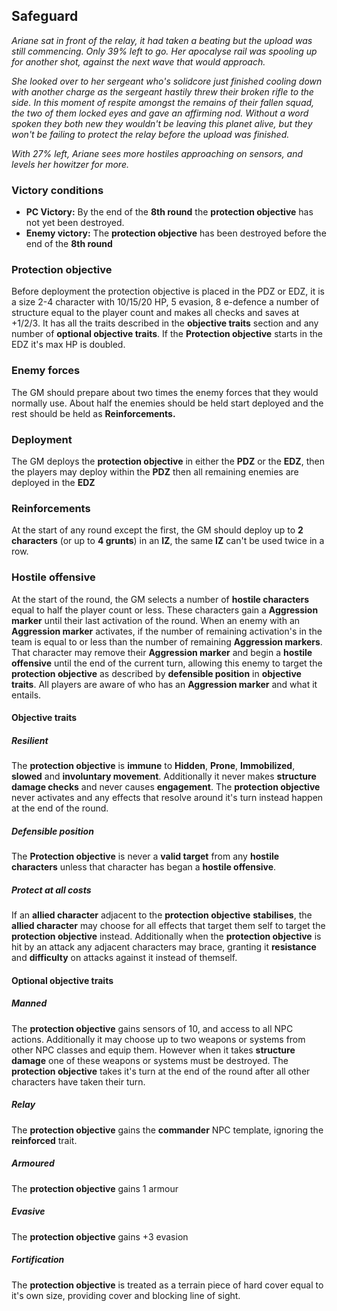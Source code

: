 ## Safeguard
*Ariane sat in front of the relay, it had taken a beating but the upload was still commencing. Only 39% left to go. Her apocalyse rail was spooling up for another shot, against the next wave that would approach.*

*She looked over to her sergeant who's solidcore just finished cooling down with another charge as the sergeant hastily threw their broken rifle to the side. In this moment of respite amongst the remains of their fallen squad, the two of them locked eyes and gave an affirming nod. Without a word spoken they both new they wouldn't be leaving this planet alive, but they won't be failing to protect the relay before the upload was finished.*

*With 27% left, Ariane sees more hostiles approaching on sensors, and levels her howitzer for more.*
### Victory conditions
- **PC Victory:** By the end of the **8th round** the **protection objective** has not yet been destroyed.
- **Enemy victory:** The **protection objective** has been destroyed before the end of the **8th round**
### Protection objective
Before deployment the protection objective is placed in the PDZ or EDZ, it is a size 2-4 character with 10/15/20 HP, 5 evasion, 8 e-defence a number of structure equal to the player count and makes all checks and saves at +1/2/3. It has all the traits described in the **objective traits** section and any number of **optional objective traits**. If the **Protection objective** starts in the EDZ it's max HP is doubled.
###  Enemy forces
The GM should prepare about two times the enemy forces that they would normally use. About half the enemies should be held start deployed and the rest should be held as **Reinforcements.**
### Deployment
The GM deploys the **protection objective** in either the **PDZ** or the **EDZ**, then the players may deploy within the **PDZ** then all remaining enemies are deployed in the **EDZ**
### Reinforcements
At the start of any round except the first, the GM should deploy up to **2 characters** (or up to **4 grunts**) in an **IZ**, the same **IZ** can't be used twice in a row.
### Hostile offensive
At the start of the round, the GM selects a number of **hostile characters** equal to half the player count or less. These characters gain a **Aggression marker** until their last activation of the round. When an enemy with an **Aggression marker** activates, if the number of remaining activation's in the team is equal to or less than the number of remaining **Aggression markers**. That character may remove their **Aggression marker** and begin a **hostile offensive** until the end of the current turn, allowing this enemy to target the **protection objective** as described by **defensible position** in **objective traits**. All players are aware of who has an **Aggression marker** and what it entails.

#### Objective traits
##### Resilient
The **protection objective** is **immune** to **Hidden**, **Prone**, **Immobilized**, **slowed** and **involuntary movement**. Additionally it never makes **structure damage checks** and never causes **engagement**. The **protection objective** never activates and any effects that resolve around it's turn instead happen at the end of the round.
##### Defensible position
The **Protection objective** is never a **valid target** from any **hostile characters** unless that character has began a **hostile offensive**.
##### Protect at all costs
If an **allied character** adjacent to the **protection objective** **stabilises**, the **allied character** may choose for all effects that target them self to target the **protection objective** instead. Additionally when the **protection objective** is hit by an attack any adjacent characters may brace, granting it **resistance** and **difficulty** on attacks against it instead of themself.
#### Optional objective traits
##### Manned
The **protection objective** gains sensors of 10, and access to all NPC actions. Additionally it may choose up to two weapons or systems from other NPC classes and equip them. However when it takes **structure damage** one of these weapons or systems must be destroyed. The **protection objective** takes it's turn at the end of the round after all other characters have taken their turn.
##### Relay
The **protection objective** gains the **commander** NPC template, ignoring the **reinforced** trait.
##### Armoured
The **protection objective** gains 1 armour
##### Evasive
The **protection objective** gains +3 evasion
##### Fortification
The **protection objective** is treated as a terrain piece of hard cover equal to it's own size, providing cover and blocking line of sight.